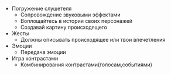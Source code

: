 - Погружение слушетеля 
	- Сопровождение звуковыми эффектами 
	- Воплощайтесь в истории своих персонажей 
	- Создавай картину происходящего 
- Жесты 
	- Должны описывать происходящее или твои впечетления 
- Эмоции 
	- Передача эмоции  
- Игра контрастами 
	- Комбинирования контрастами(голосам,событиями)